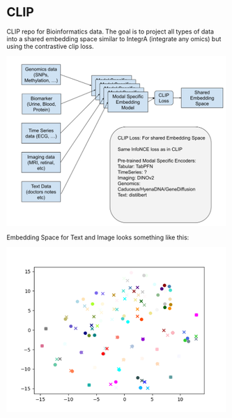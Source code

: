 # CLIP
CLIP repo for Bioinformatics data. The goal is to project all types of data into a shared embedding space similar to IntegrA (integrate any omics) but using the contrastive clip loss.


![BioCLIP Schematic](figures/BioCLIP.svg)

Embedding Space for Text and Image looks something like this:

![BioCLIP Schematic](figures/embedding_space.png)
